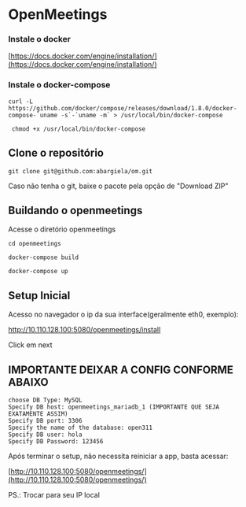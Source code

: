 # OpenMeetings

### Instale o docker

[https://docs.docker.com/engine/installation/](https://docs.docker.com/engine/installation/)

### Instale o docker-compose

```
curl -L https://github.com/docker/compose/releases/download/1.8.0/docker-compose-`uname -s`-`uname -m` > /usr/local/bin/docker-compose
```

```
 chmod +x /usr/local/bin/docker-compose
 ```


## Clone o repositório
```
git clone git@github.com:abargiela/om.git
```
Caso não tenha o git, baixe o pacote pela opção de "Download ZIP"


## Buildando o openmeetings

Acesse o diretório openmeetings

```
cd openmeetings
```

```
docker-compose build
```
```
docker-compose up
```

## Setup Inicial

Acesso no navegador o ip da sua interface(geralmente eth0, exemplo):

http://10.110.128.100:5080/openmeetings/install

Click em next

## IMPORTANTE DEIXAR A CONFIG CONFORME ABAIXO
```
choose DB Type: MySQL
Specify DB host: openmeetings_mariadb_1 (IMPORTANTE QUE SEJA EXATAMENTE ASSIM)
Specify DB port: 3306
Specify the name of the database: open311
Specify DB user: hola
Specify DB Password: 123456
```

Após terminar o setup, não necessita reiniciar a app, basta acessar:

[http://10.110.128.100:5080/openmeetings/](http://10.110.128.100:5080/openmeetings/)

PS.: Trocar para seu IP local
